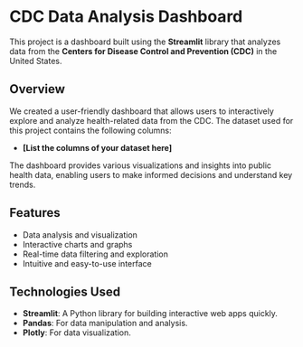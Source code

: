 # CDC Data Analysis Dashboard

This project is a dashboard built using the **Streamlit** library that analyzes data from the **Centers for Disease Control and Prevention (CDC)** in the United States.

## Overview

We created a user-friendly dashboard that allows users to interactively explore and analyze health-related data from the CDC. The dataset used for this project contains the following columns:

- **[List the columns of your dataset here]**

The dashboard provides various visualizations and insights into public health data, enabling users to make informed decisions and understand key trends.

## Features

- Data analysis and visualization
- Interactive charts and graphs
- Real-time data filtering and exploration
- Intuitive and easy-to-use interface

## Technologies Used

- **Streamlit**: A Python library for building interactive web apps quickly.
- **Pandas**: For data manipulation and analysis.
- **Plotly**: For data visualization.

